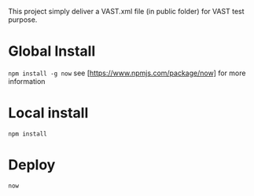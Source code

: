 This project simply deliver a VAST.xml file (in public folder) for VAST test purpose.

# Global Install

`npm install -g now`
see [https://www.npmjs.com/package/now] for more information

# Local install

`npm install`

# Deploy

`now`

